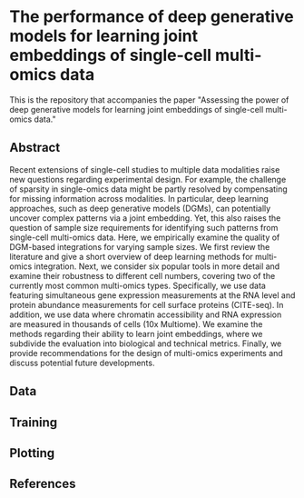 # The performance of deep generative models for learning joint embeddings of single-cell multi-omics data
This is the repository that accompanies the paper "Assessing the power of deep generative models for learning joint embeddings of single-cell multi-omics data."

## Abstract
Recent extensions of single-cell studies to multiple data modalities raise new questions regarding experimental design. For example, the challenge of sparsity in single-omics data might be partly resolved by compensating for missing information across modalities. In particular, deep learning approaches, such as deep generative models (DGMs), can potentially uncover complex patterns via a joint embedding. Yet, this also raises the question of sample size requirements for identifying such patterns from single-cell multi-omics data. Here, we empirically examine the quality of DGM-based integrations for varying sample sizes. We first review the literature and give a short overview of deep learning methods for multi-omics integration. Next, we consider six popular tools in more detail and examine their robustness to different cell numbers, covering two of the currently most common multi-omics types. Specifically, we use data featuring simultaneous gene expression measurements at the RNA level and protein abundance measurements for cell surface proteins (CITE-seq). In addition, we use data where chromatin accessibility and RNA expression are measured in thousands of cells (10x Multiome). We examine the methods regarding their ability to learn joint embeddings, where we subdivide the evaluation into biological and technical metrics. Finally, we provide recommendations for the design of multi-omics experiments and discuss potential future developments.

## Data  

## Training  

## Plotting  

## References  
